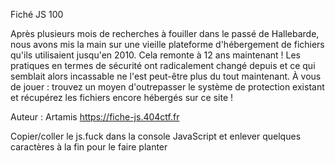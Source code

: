  Fiché JS
100

Après plusieurs mois de recherches à fouiller dans le passé de Hallebarde, nous avons mis la main sur une vieille plateforme d'hébergement de fichiers qu'ils utilisaient jusqu'en 2010. Cela remonte à 12 ans maintenant ! Les pratiques en termes de sécurité ont radicalement changé depuis et ce qui semblait alors incassable ne l'est peut-être plus du tout maintenant.
À vous de jouer : trouvez un moyen d'outrepasser le système de protection existant et récupérez les fichiers encore hébergés sur ce site !

Auteur : Artamis
https://fiche-js.404ctf.fr 

Copier/coller le js.fuck dans la console JavaScript et enlever quelques caractères à la fin pour le faire planter
